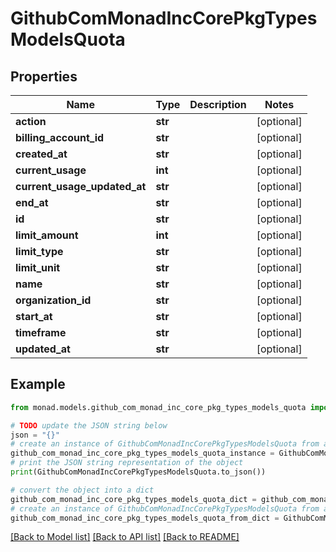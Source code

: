 # GithubComMonadIncCorePkgTypesModelsQuota


## Properties

Name | Type | Description | Notes
------------ | ------------- | ------------- | -------------
**action** | **str** |  | [optional] 
**billing_account_id** | **str** |  | [optional] 
**created_at** | **str** |  | [optional] 
**current_usage** | **int** |  | [optional] 
**current_usage_updated_at** | **str** |  | [optional] 
**end_at** | **str** |  | [optional] 
**id** | **str** |  | [optional] 
**limit_amount** | **int** |  | [optional] 
**limit_type** | **str** |  | [optional] 
**limit_unit** | **str** |  | [optional] 
**name** | **str** |  | [optional] 
**organization_id** | **str** |  | [optional] 
**start_at** | **str** |  | [optional] 
**timeframe** | **str** |  | [optional] 
**updated_at** | **str** |  | [optional] 

## Example

```python
from monad.models.github_com_monad_inc_core_pkg_types_models_quota import GithubComMonadIncCorePkgTypesModelsQuota

# TODO update the JSON string below
json = "{}"
# create an instance of GithubComMonadIncCorePkgTypesModelsQuota from a JSON string
github_com_monad_inc_core_pkg_types_models_quota_instance = GithubComMonadIncCorePkgTypesModelsQuota.from_json(json)
# print the JSON string representation of the object
print(GithubComMonadIncCorePkgTypesModelsQuota.to_json())

# convert the object into a dict
github_com_monad_inc_core_pkg_types_models_quota_dict = github_com_monad_inc_core_pkg_types_models_quota_instance.to_dict()
# create an instance of GithubComMonadIncCorePkgTypesModelsQuota from a dict
github_com_monad_inc_core_pkg_types_models_quota_from_dict = GithubComMonadIncCorePkgTypesModelsQuota.from_dict(github_com_monad_inc_core_pkg_types_models_quota_dict)
```
[[Back to Model list]](../README.md#documentation-for-models) [[Back to API list]](../README.md#documentation-for-api-endpoints) [[Back to README]](../README.md)


